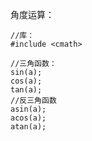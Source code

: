 角度运算：

```
//库：
#include <cmath>

//三角函数：
sin(a);
cos(a);
tan(a);
//反三角函数
asin(a);
acos(a);
atan(a);
```

